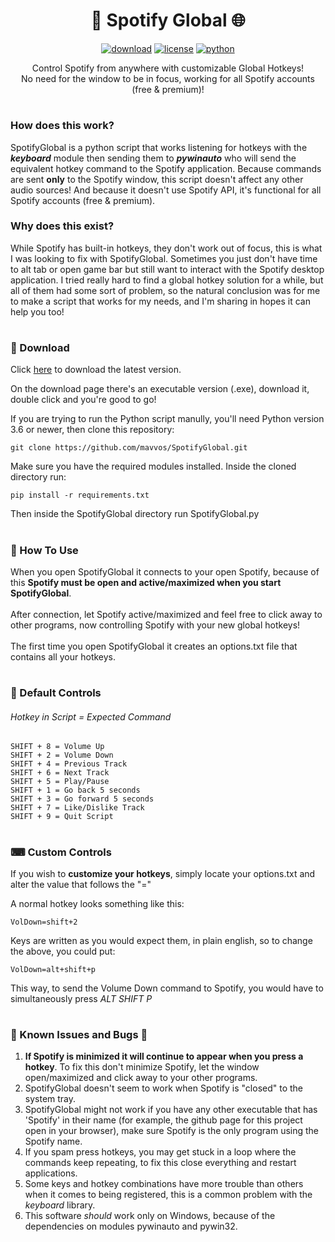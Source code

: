 <h1 align="center">🎵 Spotify Global 🌐</h1>
<div align="center">
  
[![download](https://img.shields.io/badge/Download-Latest-green)](https://github.com/mavvos/SpotifyGlobal/releases/latest)
[![license](https://img.shields.io/badge/License-MIT-red)](https://github.com/mavvos/SpotifyGlobal/blob/main/LICENSE)
[![python](https://img.shields.io/badge/Python-3.6-3776AB.svg?style=flat&logo=python&logoColor=white)](https://www.python.org)

  Control Spotify from anywhere with customizable Global Hotkeys!\
  No need for the window to be in focus, working for all Spotify accounts (free & premium)!

</div>

#
### How does this work?
SpotifyGlobal is a python script that works listening for hotkeys with the <i><b>keyboard</b></i> module then sending them to <i><b>pywinauto</b></i> who will send the equivalent hotkey command to the Spotify application.
Because commands are sent <b>only</b> to the Spotify window, this script doesn't affect any  other audio sources! And because it doesn't use Spotify API, it's functional for all Spotify accounts (free & premium).

### Why does this exist?
While Spotify has built-in hotkeys, they don't work out of focus, this is what I was looking to fix with SpotifyGlobal. Sometimes you just don't have time to alt tab or open game bar but still want to interact with the Spotify desktop application. I tried really hard to find a global hotkey solution for a while, but all of them had some sort of problem, so the natural conclusion was for me to make a script that works for my needs, and I'm sharing in hopes it can help you too!

#
<h3>🎁 Download</h3>
Click <a href="https://github.com/mavvos/SpotifyGlobal/releases/latest">here</a> to download the latest version.

On the download page there's an executable version (.exe), download it, double click and you're good to go!

If you are trying to run the Python script manully, you'll need Python version 3.6 or newer, then clone this repository:
```
git clone https://github.com/mavvos/SpotifyGlobal.git
```

Make sure you have the required modules installed. Inside the cloned directory run:
```
pip install -r requirements.txt
```

Then inside the SpotifyGlobal directory run SpotifyGlobal.py

#
<h3>🤔 How To Use </h3>
When you open SpotifyGlobal it connects to your open Spotify, because of this <b>Spotify must be open and active/maximized when you start SpotifyGlobal</b>.
<br><br>
After connection, let Spotify active/maximized and feel free to click away to other programs, now controlling Spotify with your new global hotkeys!
<br><br>
The first time you open SpotifyGlobal it creates an options.txt file that contains all your hotkeys.

#
<h3>🎹 Default Controls</h3>
<h6>Hotkey in Script = Expected Command</h6>

```
SHIFT + 8 = Volume Up
SHIFT + 2 = Volume Down
SHIFT + 4 = Previous Track
SHIFT + 6 = Next Track
SHIFT + 5 = Play/Pause
SHIFT + 1 = Go back 5 seconds
SHIFT + 3 = Go forward 5 seconds
SHIFT + 7 = Like/Dislike Track
SHIFT + 9 = Quit Script
```

#
<h3>⌨ Custom Controls</h3>
If you wish to <b>customize your hotkeys</b>, simply locate your options.txt and alter the value that follows the "="

A normal hotkey looks something like this:
```
VolDown=shift+2
```

Keys are written as you would expect them, in plain english, so to change the above, you could put:
```
VolDown=alt+shift+p
```

This way, to send the Volume Down command to Spotify, you would have to simultaneously press <i>ALT SHIFT P</i>

#
<h3>🐜 Known Issues and Bugs 🦟</h3>
<ol>
  <li><b>If Spotify is minimized it will continue to appear when you press a hotkey</b>. To fix this don't minimize Spotify, let the window open/maximized and click away to your other programs.</li>
  <li>SpotifyGlobal doesn't seem to work when Spotify is "closed" to the system tray.</li>
  <li>SpotifyGlobal might not work if you have any other executable that has 'Spotify' in their name (for example, the github page for this project open in your browser), make sure Spotify is the only program using the Spotify name.</li>
  <li>If you spam press hotkeys, you may get stuck in a loop where the commands keep repeating, to fix this close everything and restart  applications.</li>
  <li>Some keys and hotkey combinations have more trouble than others when it comes to being registered, this is a common problem with the <i>keyboard</i> library.</li>
  <li>This software <i>should</i> work only on Windows, because of the dependencies on modules pywinauto and pywin32.</li>
</ol>
